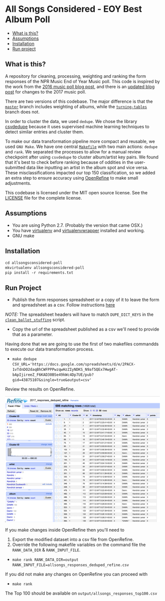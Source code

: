 All Songs Considered - EOY Best Album Poll
==========================================

* [What is this?](#what-is-this)
* [Assumptions](#assumptions)
* [Installation](#installation)
* [Run project](#run-project)

What is this?
-------------

A repository for cleaning, processing, weighting and ranking the form responses of the NPR Music End of Year Music poll. This code is inspired by the work from the [2016 music poll blog post](http://blog.apps.npr.org/2016/12/16/all-songs-considered-poll.html), and there is an [updated blog post](http://blog.apps.npr.org/2018/01/03/all-songs-considered-poll.html) for changes to the 2017 music poll.

There are two versions of this codebase. The major difference is that the [`master`](https://github.com/nprapps/allsongsconsidered-poll) branch includes weighting of albums, while the [`turning-tables`](https://github.com/nprapps/allsongsconsidered-poll/tree/turning-tables) branch does not.

In order to cluster the data, we used `dedupe`. We chose the library [csvdedupe](https://github.com/dedupeio/csvdedupe) because it uses supervised machine learning techniques to detect similar entries and cluster them.

To make our data transformation pipeline more compact and reusable, we used `GNU Make`. We have one central [`Makefile`](Makefile) with two main actions: `dedupe` and `rank`. We separated the processes to allow for a manual review checkpoint after using `csvdedupe` to cluster album/artist key pairs. We found that it's best to check before ranking because of oddities in the user-submitted data like inputting an artist in the album spot and vice versa. These misclassifications impacted our top 150 classification, so we added an extra step to ensure accuracy using [OpenRefine](http://openrefine.org/) to make small adjustments.

This codebase is licensed under the MIT open source license. See the [LICENSE](LICENSE) file for the complete license.


Assumptions
-----------

* You are using Python 2.7. (Probably the version that came OSX.)
* You have [virtualenv](https://pypi.python.org/pypi/virtualenv) and [virtualenvwrapper](https://pypi.python.org/pypi/virtualenvwrapper) installed and working.
* GNU make


Installation
------------

```
cd allsongsconsidered-poll
mkvirtualenv allsongsconsidered-poll
pip install -r requirements.txt
```

Run Project
-----

* Publish the form responses spreadsheet or a copy of it to leave the form and spreadsheet as a csv. Follow instructions [here](https://support.google.com/docs/answer/37579?co=GENIE.Platform%3DDesktop&hl=en)

*NOTE:* The spreadsheet headers will have to match `DUPE_DICT_KEYS` in the [`clean_ballot_stuffing`](/scripts/clean_ballot_stuffing.py) script. 

* Copy the url of the spreadsheet published as a csv we'll need to provide that as a parameter.

Having done that we are going to use the first of two makefiles commandds to execute our data transformation process.

* `make dedupe CSV_URL='https://docs.google.com/spreadsheets/d/e/2PACX-1vTdnDO2daqBhCWFPPPwzqwHzZIyNDKS_N9af5QEx7HwgAT-bApIjireeZ_F6KAD30BSe49kWc4Dp7UE/pub?gid=43875107&single=true&output=csv'`

Review the results on OpenRefine.

![OpenRefine screenshot][screenshot]

[screenshot]: readme-assets/OpenRefine_validation.png

If you make changes inside OpenRefine then you'll need to
1. Export the modified dataset into a csv file from OpenRefine.
2. Override the following makefile variables on the command file the `RANK_DATA_DIR` & `RANK_INPUT_FILE`.

* `make rank RANK_DATA_DIR=output RANK_INPUT_FILE=allsongs_responses_deduped_refine.csv`

If you did not make any changes on OpenRefine you can proceed with
* `make rank`


The Top 100 should be available on `output/allsongs_responses_top100.csv`

